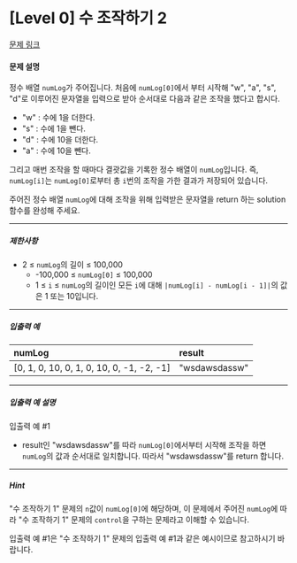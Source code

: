 # [Level 0] 수 조작하기 2

[문제 링크](https://school.programmers.co.kr/learn/courses/30/lessons/181925)

#### 문제 설명

정수 배열 ```numLog```가 주어집니다. 처음에 ```numLog[0]```에서 부터 시작해 "w", "a", "s", "d"로 이루어진 문자열을 입력으로 받아 순서대로 다음과 같은 조작을 했다고 합시다.

- "w" : 수에 1을 더한다.
- "s" : 수에 1을 뺀다.
- "d" : 수에 10을 더한다.
- "a" : 수에 10을 뺀다.

그리고 매번 조작을 할 때마다 결괏값을 기록한 정수 배열이 ```numLog```입니다. 즉, ```numLog[i]```는 ```numLog[0]```로부터 총 ```i```번의 조작을 가한 결과가 저장되어 있습니다.

주어진 정수 배열 ```numLog```에 대해 조작을 위해 입력받은 문자열을 return 하는 solution 함수를 완성해 주세요.

---

##### 제한사항

- 2 ≤ ```numLog```의 길이 ≤ 100,000
  - -100,000 ≤ ```numLog[0]``` ≤ 100,000
  - 1 ≤ ```i``` ≤ ```numLog```의 길이인 모든 ```i```에 대해 ```|numLog[i] - numLog[i - 1]|```의 값은 1 또는 10입니다.

---

##### 입출력 예

|numLog|result|
|:--------|:--------|
|[0, 1, 0, 10, 0, 1, 0, 10, 0, -1, -2, -1]|"wsdawsdassw"|

---

##### 입출력 예 설명

입출력 예 #1

- result인 "wsdawsdassw"를 따라 ```numLog[0]```에서부터 시작해 조작을 하면 ```numLog```의 값과 순서대로 일치합니다. 따라서 "wsdawsdassw"를 return 합니다.

---

##### Hint

"수 조작하기 1" 문제의 ```n```값이 ```numLog[0]```에 해당하며, 이 문제에서 주어진 ```numLog```에 따라 "수 조작하기 1" 문제의 ```control```을 구하는 문제라고 이해할 수 있습니다.

입출력 예 #1은 "수 조작하기 1" 문제의 입출력 예 #1과 같은 예시이므로 참고하시기 바랍니다.
